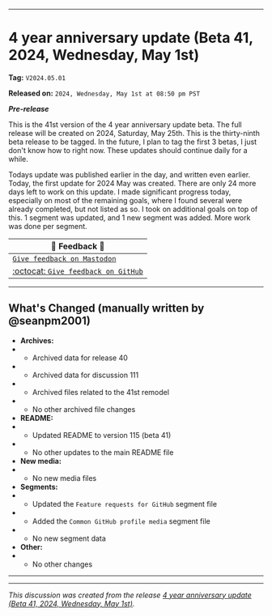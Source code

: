 
***

# 4 year anniversary update (Beta 41, 2024, Wednesday, May 1st)

**Tag:** `V2024.05.01`

**Released on:** `2024, Wednesday, May 1st at 08:50 pm PST`

***Pre-release***

This is the 41st version of the 4 year anniversary update beta. The full release will be created on 2024, Saturday, May 25th. This is the thirty-ninth beta release to be tagged. In the future, I plan to tag the first 3 betas, I just don't know how to right now. These updates should continue daily for a while.

Todays update was published earlier in the day, and written even earlier. Today, the first update for 2024 May was created. There are only 24 more days left to work on this update. I made significant progress today, especially on most of the remaining goals, where I found several were already completed, but not listed as so. I took on additional goals on top of this. 1 segment was updated, and 1 new segment was added. More work was done per segment.

| 📣️ Feedback 💬️ |
|---|
| [`Give feedback on Mastodon`](https://techhub.social/deck/@seanpm2001/112237731368032617) |
| [:octocat: `Give feedback on GitHub`](https://github.com/seanpm2001/seanpm2001/discussions/112/) |

---

## What's Changed (manually written by @seanpm2001)

- **Archives:**
- - Archived data for release 40
- - Archived data for discussion 111
- - Archived files related to the 41st remodel <!-- This number should be 1 higher than release 35, and should match the README beta version) !-->
- - No other archived file changes
- **README:**
- - Updated README to version 115 (beta 41)
- - No other updates to the main README file
- **New media:**
- - No new media files
- **Segments:**
- - Updated the `Feature requests for GitHub` segment file
- - Added the `Common GitHub profile media` segment file
- - No new segment data
- **Other:**
- - No other changes

***


<hr /><em>This discussion was created from the release <a href='https://github.com/seanpm2001/seanpm2001/releases/tag/V2024.05.01'>4 year anniversary update (Beta 41, 2024, Wednesday, May 1st)</a>.</em>
